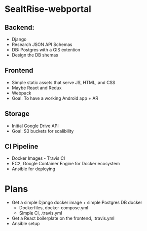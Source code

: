 # SeaItRise-webportal

## Backend: 
* Django
* Research JSON API Schemas
* DB: Postgres with a GIS extention
* Design the DB shemas

## Frontend
* Simple static assets that serve JS, HTML, and CSS
* Maybe React and Redux
* Webpack
* Goal: To have a working Android app + AR

## Storage
* Initial Google Drive API
* Goal: S3 buckets for scalibility

## CI Pipeline
* Docker Images - Travis CI
* EC2, Google Container Engine for Docker ecosystem
* Ansible for deploying

# Plans
* Get a simple Django docker image + simple Postgres DB docker
  - Dockerfiles, docker-compose.yml
  - Simple CI, .travis.yml
* Get a React boilerplate on the frontend, .travis.yml
* Ansible setup

